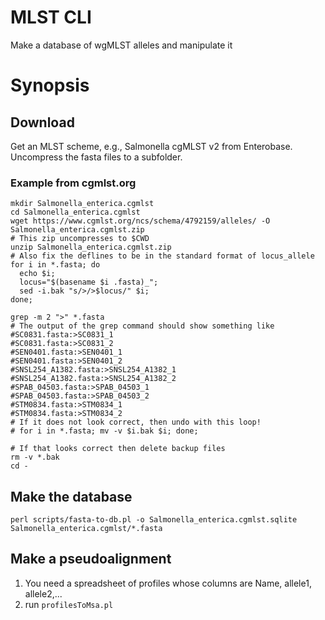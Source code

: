 # MLST CLI

Make a database of wgMLST alleles and manipulate it

# Synopsis

## Download

Get an MLST scheme, e.g., Salmonella cgMLST v2 from Enterobase.  Uncompress the fasta files to a subfolder.

### Example from cgmlst.org

```
mkdir Salmonella_enterica.cgmlst
cd Salmonella_enterica.cgmlst
wget https://www.cgmlst.org/ncs/schema/4792159/alleles/ -O Salmonella_enterica.cgmlst.zip
# This zip uncompresses to $CWD
unzip Salmonella_enterica.cgmlst.zip
# Also fix the deflines to be in the standard format of locus_allele
for i in *.fasta; do 
  echo $i; 
  locus="$(basename $i .fasta)_"; 
  sed -i.bak "s/>/>$locus/" $i; 
done;

grep -m 2 ">" *.fasta
# The output of the grep command should show something like
#SC0831.fasta:>SC0831_1
#SC0831.fasta:>SC0831_2
#SEN0401.fasta:>SEN0401_1
#SEN0401.fasta:>SEN0401_2
#SNSL254_A1382.fasta:>SNSL254_A1382_1
#SNSL254_A1382.fasta:>SNSL254_A1382_2
#SPAB_04503.fasta:>SPAB_04503_1
#SPAB_04503.fasta:>SPAB_04503_2
#STM0834.fasta:>STM0834_1
#STM0834.fasta:>STM0834_2
# If it does not look correct, then undo with this loop!
# for i in *.fasta; mv -v $i.bak $i; done;

# If that looks correct then delete backup files
rm -v *.bak
cd -
```

## Make the database 

```
perl scripts/fasta-to-db.pl -o Salmonella_enterica.cgmlst.sqlite Salmonella_enterica.cgmlst/*.fasta
```

## Make a pseudoalignment

1. You need a spreadsheet of profiles whose columns are Name, allele1, allele2,...
2. run `profilesToMsa.pl`

